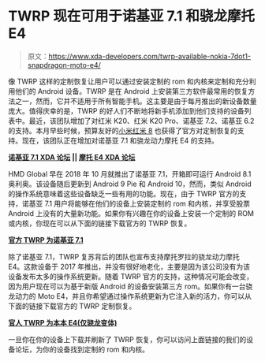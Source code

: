 # TWRP 现在可用于诺基亚 7.1 和骁龙摩托 E4

> 原文：<https://www.xda-developers.com/twrp-available-nokia-7dot1-snapdragon-moto-e4/>

像 TWRP 这样的定制恢复让用户可以通过安装定制的 rom 和内核来定制和充分利用他们的 Android 设备。TWRP 是在 Android 上安装第三方软件最常用的恢复方法之一，然而，它并不适用于所有智能手机。这主要是由于每月推出的新设备数量庞大。值得庆幸的是，TWRP 的好人们不断地将新手机添加到他们支持的设备列表中。最近，该团队增加了对红米 K20、红米 K20 Pro、诺基亚 7.2、诺基亚 6.2 的支持。本月早些时候，预算友好的[小米红米 8](https://www.xda-developers.com/xiaomi-redmi-8-official-twrp-support/) 也获得了官方对定制恢复的支持。现在，该团队正在增加对诺基亚 7.1 和骁龙动力摩托 E4 的支持。

**[诺基亚 7.1 XDA 论坛](https://forum.xda-developers.com/nokia-7-1) || [摩托 E4 XDA 论坛](https://forum.xda-developers.com/moto-e4)**

HMD Global 早在 2018 年 10 月就推出了诺基亚 7.1，开箱即可运行 Android 8.1 奥利奥。该设备随后更新到 Android 9 Pie 和 Android 10，然而，类似 Android 的操作系统意味着这些设备缺乏一些有用的功能。现在，由于 TWRP 官方的支持，诺基亚 7.1 用户将能够在他们的设备上安装定制的 rom 和内核，并享受股票 Android 上没有的大量新功能。如果你有兴趣在你的设备上安装一个定制的 ROM 或内核，你现在可以从下面的链接下载官方的 TWRP 恢复。

**[官方 TWRP 为诺基亚 7.1](https://twrp.me/nokia/nokia7.1.html)**

除了诺基亚 7.1，TWRP 复苏背后的团队也宣布支持摩托罗拉的骁龙动力摩托 E4。这款设备于 2017 年推出，并没有很好地老化，主要是因为该公司没有为该设备发布太多的操作系统更新。随着 TWRP 官方的支持，这种情况可能会改变，因为用户现在可以为基于新版 Android 的设备安装第三方 rom。如果你有一台骁龙动力的 Moto E4，并且你希望通过操作系统更新为它注入新的活力，你可以从下面的链接下载官方的 TWRP 定制恢复。

**[官人 TWRP 为本本 E4(仅骁龙变体)](https://twrp.me/motorola/motorolamotoe4snapdragon.html)**

一旦你在你的设备上下载并刷新了 TWRP 恢复，你可以访问上面链接的我们的设备论坛，为你的设备找到定制的 rom 和内核。